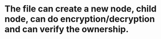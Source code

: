 # The file can create a new node, child node, can do encryption/decryption and can verify the ownership.
